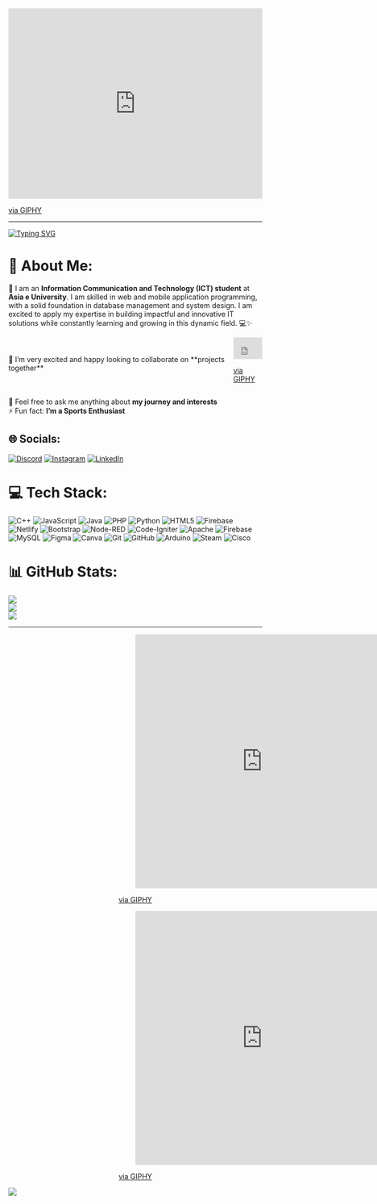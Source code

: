 <div style="width:100%;height:0;padding-bottom:75%;position:relative;">
  <iframe src="https://giphy.com/embed/xUPGGDNsLvqsBOhuU0" width="100%" height="100%" style="position:absolute" frameBorder="0" class="giphy-embed" allowFullScreen></iframe>
</div>
<p><a href="https://giphy.com/gifs/animation-cool-hello-xUPGGDNsLvqsBOhuU0">via GIPHY</a></p>

---

[![Typing SVG](https://readme-typing-svg.demolab.com?font=Fira+Code&size=24&pause=1000&color=F7AD77&background=FFD8FF00&center=true&width=435&lines=Hi+there!+%F0%9F%91%8B;I'm+Muhammad+Zidan+Satrio)](https://git.io/typing-svg)

# 💫 About Me:

🚀 I am an **Information Communication and Technology (ICT) student** at **Asia e University**. I am skilled in web and mobile application programming, with a solid foundation in database management and system design. I am excited to apply my expertise in building impactful and innovative IT solutions while constantly learning and growing in this dynamic field. 💻✨

<div style="display: flex; align-items: center;">
  <div>
    👯 I’m very excited and happy looking to collaborate on **projects together**
  </div>
  <div style="margin-left: 10px;">
    <div style="width:100%;height:0;padding-bottom:75%;position:relative;">
      <iframe src="https://giphy.com/embed/qgQUggAC3Pfv687qPC" width="100%" height="100%" style="position:absolute" frameBorder="0" class="giphy-embed" allowFullScreen></iframe>
    </div>
    <p><a href="https://giphy.com/gifs/dommespace-domme-space-programador-qgQUggAC3Pfv687qPC">via GIPHY</a></p>
  </div>
</div>

💬 Feel free to ask me anything about **my journey and interests**  
⚡ Fun fact: **I’m a Sports Enthusiast**

## 🌐 Socials:

[![Discord](https://img.shields.io/badge/Discord-%237289DA.svg?logo=discord&logoColor=white)](https://discord.gg/nemurorahime#8628) [![Instagram](https://img.shields.io/badge/Instagram-%23E4405F.svg?logo=Instagram&logoColor=white)](https://instagram.com/m.zids) [![LinkedIn](https://img.shields.io/badge/LinkedIn-%230077B5.svg?logo=linkedin&logoColor=white)](https://linkedin.com/in/muhammad-zidan-satrio-132984227)

# 💻 Tech Stack:

![C++](https://img.shields.io/badge/c++-%2300599C.svg?style=for-the-badge&logo=c%2B%2B&logoColor=white) ![JavaScript](https://img.shields.io/badge/javascript-%23323330.svg?style=for-the-badge&logo=javascript&logoColor=%23F7DF1E) ![Java](https://img.shields.io/badge/java-%23ED8B00.svg?style=for-the-badge&logo=openjdk&logoColor=white) ![PHP](https://img.shields.io/badge/php-%23777BB4.svg?style=for-the-badge&logo=php&logoColor=white) ![Python](https://img.shields.io/badge/python-3670A0?style=for-the-badge&logo=python&logoColor=ffdd54) ![HTML5](https://img.shields.io/badge/html5-%23E34F26.svg?style=for-the-badge&logo=html5&logoColor=white) ![Firebase](https://img.shields.io/badge/firebase-%23039BE5.svg?style=for-the-badge&logo=firebase) ![Netlify](https://img.shields.io/badge/netlify-%23000000.svg?style=for-the-badge&logo=netlify&logoColor=#00C7B7) ![Bootstrap](https://img.shields.io/badge/bootstrap-%238511FA.svg?style=for-the-badge&logo=bootstrap&logoColor=white) ![Node-RED](https://img.shields.io/badge/Node--RED-%238F0000.svg?style=for-the-badge&logo=node-red&logoColor=white) ![Code-Igniter](https://img.shields.io/badge/CodeIgniter-%23EF4223.svg?style=for-the-badge&logo=codeIgniter&logoColor=white) ![Apache](https://img.shields.io/badge/apache-%23D42029.svg?style=for-the-badge&logo=apache&logoColor=white) ![Firebase](https://img.shields.io/badge/firebase-a08021?style=for-the-badge&logo=firebase&logoColor=ffcd34) ![MySQL](https://img.shields.io/badge/mysql-4479A1.svg?style=for-the-badge&logo=mysql&logoColor=white) ![Figma](https://img.shields.io/badge/figma-%23F24E1E.svg?style=for-the-badge&logo=figma&logoColor=white) ![Canva](https://img.shields.io/badge/Canva-%2300C4CC.svg?style=for-the-badge&logo=Canva&logoColor=white) ![Git](https://img.shields.io/badge/git-%23F05033.svg?style=for-the-badge&logo=git&logoColor=white) ![GitHub](https://img.shields.io/badge/github-%23121011.svg?style=for-the-badge&logo=github&logoColor=white) ![Arduino](https://img.shields.io/badge/-Arduino-00979D?style=for-the-badge&logo=Arduino&logoColor=white) ![Steam](https://img.shields.io/badge/steam-%23000000.svg?style=for-the-badge&logo=steam&logoColor=white) ![Cisco](https://img.shields.io/badge/cisco-%23049fd9.svg?style=for-the-badge&logo=cisco&logoColor=black)

# 📊 GitHub Stats:

![](https://github-readme-stats.vercel.app/api?username=Zidsly&theme=moltack&hide_border=false&include_all_commits=true&count_private=true)<br/>
![](https://github-readme-streak-stats.herokuapp.com/?user=Zidsly&theme=moltack&hide_border=false)<br/>
![](https://github-readme-stats.vercel.app/api/top-langs/?username=Zidsly&theme=moltack&hide_border=false&include_all_commits=true&count_private=true&layout=compact)

---

<div style="text-align: center;">
  <div style="width:100%;height:0;padding-bottom:100%;position:relative;">
    <iframe src="https://giphy.com/embed/9UocKhDBVbyAbgH0wq/video" width="100%" height="100%" style="position:absolute" frameBorder="0" class="giphy-embed" allowFullScreen></iframe>
  </div>
  <p><a href="https://giphy.com/clips/studiosoriginals-lets-go-9UocKhDBVbyAbgH0wq">via GIPHY</a></p>

  <div style="width:100%;height:0;padding-bottom:100%;position:relative;">
    <iframe src="https://giphy.com/embed/fhstH5Ma5feYzqo8mT" width="100%" height="100%" style="position:absolute" frameBorder="0" class="giphy-embed" allowFullScreen></iframe>
  </div>
  <p><a href="https://giphy.com/gifs/LOCAWORLD-fhstH5Ma5feYzqo8mT">via GIPHY</a></p>
</div>

[![](https://visitcount.itsvg.in/api?id=Zidsly&icon=0&color=0)](https://visitcount.itsvg.in)

<!-- Proudly created with GPRM ( https://gprm.itsvg.in ) -->
